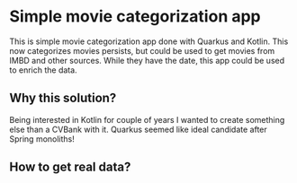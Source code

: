 # Simple movie categorization app

This is simple movie categorization app done with Quarkus and Kotlin. This now categorizes movies persists, 
but could be used to get movies from IMBD and other sources. While they have the date, this
app could be used to enrich the data.

## Why this solution?

Being interested in Kotlin for couple of years I wanted to create 
something else than a CVBank with it. Quarkus seemed like ideal candidate
after Spring monoliths!

## How to get real data?
